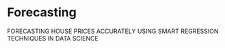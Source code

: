 # Forecasting
FORECASTING HOUSE PRICES ACCURATELY USING SMART REGRESSION TECHNIQUES IN DATA SCIENCE
